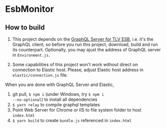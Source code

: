 # EsbMonitor

## How to build

1. This project depends on the <a href="https://github.com/Tel-Aviv/EsbGQLServer">GraphQL Server for TLV ESB</a>, i.e. it's the GraphQL client; so before you run this project, download, build and run its counterpart. Optionally, you may ajust the address of GraphQL server in <code>Environment.js</code>.

2. Some capabilities of this project won't work without direct on connection to Elastic host. Please, adjust Elastic host address in <code>elastic/connection.js</code> file.

When you are done with GraphQL Server and Elastic,
1. git pull, <code>$ npm i</code> (under Windows, try <code>$ npm i --no-optional</code>) to install all dependencies
2. <code>$ yarn relay</code> to compile graphql templates
3. Point Web Server for Chrome or IIS to file system folder to host <code>index.html</code>
4. <code>$ yarn build</code> to create <code>bundle.js</code> referenced in <code>index.html</code>
